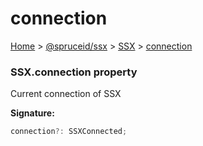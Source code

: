 # connection

[Home](index.md) > [@spruceid/ssx](ssx.md) > [SSX](ssx.ssx.md) > [connection](ssx.ssx.connection.md)

### SSX.connection property

Current connection of SSX

**Signature:**

```typescript
connection?: SSXConnected;
```
